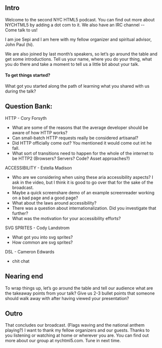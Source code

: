 ## Intro

Welcome to the second NYC HTML5 podcast. You can find out more about NYCHTML5 by adding a dot com to it. We also have an IRC channel -- Come talk to us!

I am joe Sepi and I am here with my fellow organizer and spiritual advisor, John Paul (hi).

We are also joined by last month’s speakers, so let’s go around the table and get some introductions. Tell us your name, where you do your thing, what you do there and take a moment to tell us a little bit about your talk.

#### To get things started?
What got you started along the path of learning what you shared with us during the talk? 


## Question Bank:

HTTP - Cory Forsyth
- What are some of the reasons that the average developer should be aware of how HTTP works?
- Can small-batch HTTP requests really be considered artisanal?
- Did HTTP officially come out? You mentioned it would come out int he fall.
- What sort of transitions need to happen for the whole of the internet to be HTTP2 (Browsers? Servers? Code? Asset approaches?)

ACCESSIBILITY - Estella Madison
- Who are we considering when using these aria accessibility aspects? I ask in the video, but I think it is good to go over that for the sake of the broadcast.
- Maybe a quick screenshare demo of an example screenreader working on a bad page and a good page?
- What about the laws around accessibility?
- There was a question about internationalization. Did you investigate that further?
- What was the motivation for your accessibility efforts?

SVG SPRITES - Cody Landstrom
- What got you into svg sprites?
- How common are svg sprites?

DSL - Cameron Edwards
- chit chat


## Nearing end

To wrap things up, let’s go around the table and tell our audience what are the takeaway points from your talk? Give us 2-3 bullet points that someone should walk away with after having viewed your presentation?


## Outro

That concludes our broadcast. (Flags waving and the national anthem playing?) I want to thank my fellow organizers and our guests. Thanks to you listening or watching at home or wherever you are. You can find out more about our group at nychtml5.com. Tune in next time.
